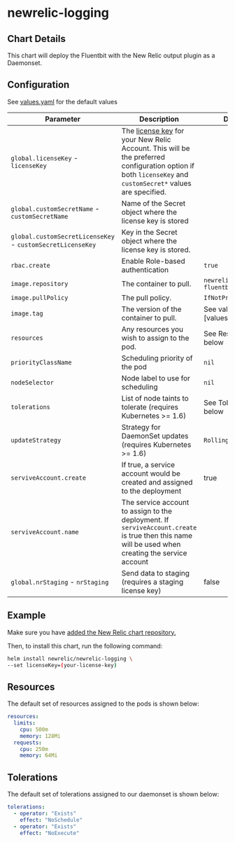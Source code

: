 # newrelic-logging

## Chart Details

This chart will deploy the Fluentbit with the New Relic output plugin as a Daemonset.

## Configuration

See [values.yaml](values.yaml) for the default values

| Parameter                                      | Description                                                                                                                                                                                                                                       | Default                              |
| ---------------------------------------------- | ------------------------------------------------------------------------------------------------------------------------------------------------------------------------------------------------------------------------------------------------- | ------------------------------------ |
| `global.licenseKey` - `licenseKey`             | The [license key](https://docs.newrelic.com/docs/accounts/install-new-relic/account-setup/license-key) for your New Relic Account. This will be the preferred configuration option if both `licenseKey` and `customSecret*` values are specified. |                                      |
| `global.customSecretName` - `customSecretName` | Name of the Secret object where the license key is stored                                                                                                                                                                                         |                                      |
| `global.customSecretLicenseKey` - `customSecretLicenseKey`   | Key in the Secret object where the license key is stored.                                                                                                                                                                                         |                                      |
| `rbac.create`                                  | Enable Role-based authentication                                                                                                                                                                                                                  | `true`                               |
| `image.repository`                             | The container to pull.                                                                                                                                                                                                                            | `newrelic/newrelic-fluentbit-output` |
| `image.pullPolicy`                             | The pull policy.                                                                                                                                                                                                                                  | `IfNotPresent`                       |
| `image.tag`                                    | The version of the container to pull.                                                                                                                                                                                                             | See value in [values.yaml]`          |
| `resources`                                    | Any resources you wish to assign to the pod.                                                                                                                                                                                                      | See Resources below                  |
| `priorityClassName`                            | Scheduling priority of the pod                                                                                                                                                                                                                    | `nil`                                |
| `nodeSelector`                                 | Node label to use for scheduling                                                                                                                                                                                                                  | `nil`                                |
| `tolerations`                                  | List of node taints to tolerate (requires Kubernetes >= 1.6)                                                                                                                                                                                      | See Tolerations below                |
| `updateStrategy`                               | Strategy for DaemonSet updates (requires Kubernetes >= 1.6)                                                                                                                                                                                       | `RollingUpdate`                      |
| `serviveAccount.create`                        | If true, a service account would be created and assigned to the deployment                                                                                                                                                                        | true                                 |
| `serviveAccount.name`                          | The service account to assign to the deployment. If `serviveAccount.create` is true then this name will be used when creating the service account                                                                                                 |                                      |
| `global.nrStaging` - `nrStaging`                           | Send data to staging (requires a staging license key)                                                                                                                                                                                 | false                                  |

## Example

Make sure you have [added the New Relic chart repository.](../../README.md#installing-charts)

Then, to install this chart, run the following command:

```sh
helm install newrelic/newrelic-logging \
--set licenseKey=(your-license-key)
```

## Resources

The default set of resources assigned to the pods is shown below:

```yaml
resources:
  limits:
    cpu: 500m
    memory: 128Mi
  requests:
    cpu: 250m
    memory: 64Mi
```

## Tolerations

The default set of tolerations assigned to our daemonset is shown below:

```yaml
tolerations:
  - operator: "Exists"
    effect: "NoSchedule"
  - operator: "Exists"
    effect: "NoExecute"
```
